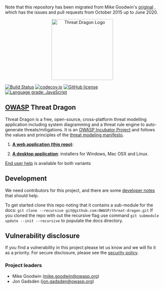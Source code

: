 Note that this repository has been migrated from Mike Goodwin's [original](https://github.com/mike-goodwin/owasp-threat-dragon) ,
which has the issues and pull requests from October 2015 up to June 2020.

<p align="center">
  <img src="https://raw.githubusercontent.com/owasp/threat-dragon-desktop/main/content/images/threatdragon_logo_image.svg" width="200" alt="Threat Dragon Logo"/>
</p>

[![Build Status](https://travis-ci.org/owasp/threat-dragon.svg?branch=main)](https://travis-ci.org/owasp/threat-dragon)
[![codecov.io](http://codecov.io/github/owasp/threat-dragon/coverage.svg?branch=main)](http://codecov.io/github/owasp/threat-dragon?branch=main)
[![GitHub license](https://img.shields.io/github/license/owasp/threat-dragon.svg)](LICENSE.txt)
[![Language grade: JavaScript](https://img.shields.io/lgtm/grade/javascript/g/OWASP/threat-dragon.svg?logo=lgtm&logoWidth=18)](https://lgtm.com/projects/g/OWASP/threat-dragon/context:javascript)

## [OWASP](https://www.owasp.org) Threat Dragon #

Threat Dragon is a free, open-source, cross-platform threat modelling application including system diagramming
and a threat rule engine to auto-generate threats/mitigations.
It is an [OWASP Incubator Project](https://www.owasp.org/index.php/OWASP_Threat_Dragon) and follows the values and principles
of the [threat modeling manifesto](https://www.threatmodelingmanifesto.org/).

1. [**A web application (this repo)**](https://github.com/owasp/threat-dragon):

2. [**A desktop application**](https://github.com/owasp/threat-dragon-desktop): 
installers for Windows, Mac OSX and Linux.

[End user help](https://threatdragon.github.io) is available for both variants

## Development
We need contributors for this project, and there are some [developer notes](dev-notes.md) that should help.

To get started clone this repo noting that it contains a sub-module for the docs: `git clone --recursive git@github.com:OWASP/threat-dragon.git`
If you cloned the repo with out the recursive flag use command
`git submodule update --init --recursive` to populate the docs directory.

## Vulnerability disclosure

If you find a vulnerability in this project please let us know and we will fix it as a priority.
For secure disclosure, please see the [security policy](SECURITY.md).

### Project leaders
* Mike Goodwin (mike.goodwin@owasp.org)
* Jon Gadsden (jon.gadsden@owasp.org)

